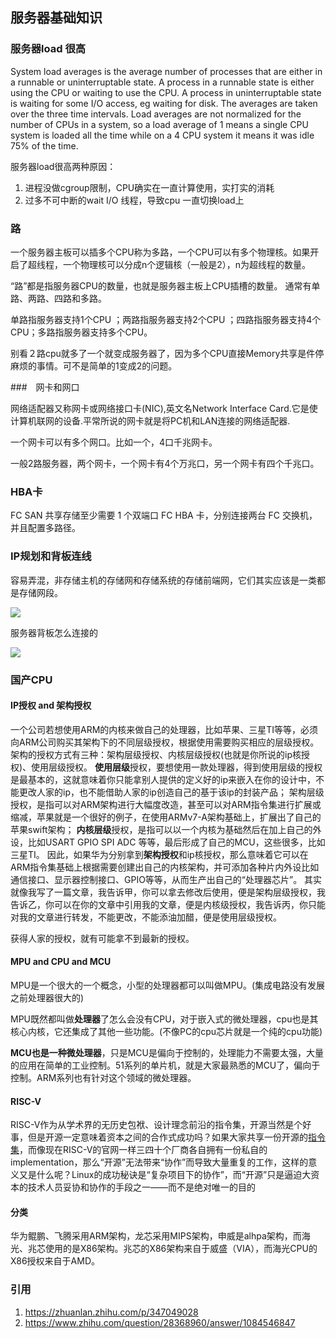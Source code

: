 ## 服务器基础知识

### 服务器load 很高

System load averages is the average number of processes that are either in a runnable or uninterruptable state.  A process in a runnable state is either using the CPU or waiting  to  use  the CPU.   A process in uninterruptable state is waiting for some I/O access, eg waiting for disk.  The averages are taken over the three time intervals.  Load averages are not normalized for the number of CPUs in a system, so a load average of 1 means a single CPU system is loaded all the time while on a 4 CPU system it means it was idle 75% of the time.

服务器load很高两种原因：

1. 进程没做cgroup限制，CPU确实在一直计算使用，实打实的消耗
2. 过多不可中断的wait I/O 线程，导致cpu 一直切换load上

### 路

一个服务器主板可以插多个CPU称为多路，一个CPU可以有多个物理核。如果开启了超线程，一个物理核可以分成n个逻辑核（一般是2），n为超线程的数量。

“路”都是指服务器CPU的数量，也就是服务器主板上CPU插槽的数量。 通常有单路、两路、四路和多路。

单路指服务器支持1个CPU ；两路指服务器支持2个CPU ；四路指服务器支持4个CPU；多路指服务器支持多个CPU。

别看２路cpu就多了一个就变成服务器了，因为多个CPU直接Memory共享是件停麻烦的事情。可不是简单的1变成2的问题。

###　网卡和网口

网络适配器又称网卡或网络接口卡(NIC),英文名Network Interface Card.它是使计算机联网的设备.平常所说的网卡就是将PC机和LAN连接的网络适配器.

一个网卡可以有多个网口。比如一个，4口千兆网卡。

一般2路服务器，两个网卡，一个网卡有4个万兆口，另一个网卡有四个千兆口。

### HBA卡

FC SAN 共享存储至少需要 1 个双端口 FC HBA 卡，分别连接两台 FC 交换机，并且配置多路径。

### IP规划和背板连线

容易弄混，非存储主机的存储网和存储系统的存储前端网，它们其实应该是一类都是存储网段。

![](https://image-1300760561.cos.ap-beijing.myqcloud.com/bgyq-blog/IP网段规划.jpg)

服务器背板怎么连接的

![](https://image-1300760561.cos.ap-beijing.myqcloud.com/bgyq-blog/背板图片.jpg)

### 国产CPU

#### IP授权 and 架构授权

一个公司若想使用ARM的内核来做自己的处理器，比如苹果、三星TI等等，必须向ARM公司购买其架构下的不同层级授权，根据使用需要购买相应的层级授权。
架构的授权方式有三种：架构层级授权、内核层级授权(也就是你所说的ip核授权)、使用层级授权。
**使用层级**授权，要想使用一款处理器，得到使用层级的授权是最基本的，这就意味着你只能拿别人提供的定义好的ip来嵌入在你的设计中，不能更改人家的ip，也不能借助人家的ip创造自己的基于该ip的封装产品；
架构层级授权，是指可以对ARM架构进行大幅度改造，甚至可以对ARM指令集进行扩展或缩减，苹果就是一个很好的例子，在使用ARMv7-A架构基础上，扩展出了自己的苹果swift架构；
**内核层级**授权，是指可以以一个内核为基础然后在加上自己的外设，比如USART GPIO SPI ADC 等等，最后形成了自己的MCU，这些很多，比如三星TI。
因此，如果华为分别拿到**架构授权**和ip核授权，那么意味着它可以在ARM指令集基础上根据需要创建出自己的内核架构，并可添加各种片内外设比如通信接口、显示器控制接口、GPIO等等，从而生产出自己的“处理器芯片”。
其实就像我写了一篇文章，我告诉甲，你可以拿去修改后使用，便是架构层级授权，我告诉乙，你可以在你的文章中引用我的文章，便是内核级授权，我告诉丙，你只能对我的文章进行转发，不能更改，不能添油加醋，便是使用层级授权。

获得人家的授权，就有可能拿不到最新的授权。

#### MPU and CPU and MCU

MPU是一个很大的一个概念，小型的处理器都可以叫做MPU。(集成电路没有发展之前处理器很大的)

MPU既然都叫做**处理器**了怎么会没有CPU，对于嵌入式的微处理器，cpu也是其核心内核，它还集成了其他一些功能。(不像PC的cpu芯片就是一个纯的cpu功能)

**MCU也是一种微处理器**，只是MCU是偏向于控制的，处理能力不需要太强，大量的应用在简单的工业控制。51系列的单片机，就是大家最熟悉的MCU了，偏向于控制。ARM系列也有针对这个领域的微处理器。

#### RISC-V

RISC-V作为从学术界的无历史包袱、设计理念前沿的指令集，开源当然是个好事，但是开源一定意味着资本之间的合作式成功吗？如果大家共享一份开源的[指令集](https://www.zhihu.com/search?q=指令集&search_source=Entity&hybrid_search_source=Entity&hybrid_search_extra={"sourceType"%3A"answer"%2C"sourceId"%3A1084546847})，而像现在RISC-V的官网一样三四十个厂商各自拥有一份私自的implementation，那么“开源”无法带来“协作”而导致大量重复的工作，这样的意义又是什么呢？Linux的成功秘诀是“复杂项目下的协作”，而“开源”只是逼迫大资本的技术人员妥协和协作的手段之一——而不是绝对唯一的目的

#### 分类

华为鲲鹏、飞腾采用ARM架构，龙芯采用MIPS架构，申威是alhpa架构，而海光、兆芯使用的是X86架构。兆芯的X86架构来自于威盛（VIA），而海光CPU的X86授权来自于AMD。

### 引用

1. https://zhuanlan.zhihu.com/p/347049028
2. https://www.zhihu.com/question/28368960/answer/1084546847

